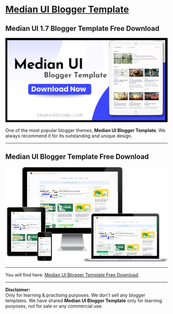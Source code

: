 <h1><a href='https://www.imamuddinwp.com/2024/03/median-ui-blogger-template-free-download.html'>Median UI Blogger Template</a></h1>
<h2>Median UI 1.7 Blogger Template Free Download</h2>
<a href="https://imamuddinwp.blogspot.com/2024/03/median-ui-blogger-template-free-download.html" target="_blank"> <img src="https://github.com/imamuddinwp/Median-UI-Blogger-Template/blob/main/Median-UI-Blogger-Template.png" alt="median-ui-blogger-template-free-download" /></a>
<p>One of the most popular blogger themes, <strong>Median UI Blogger Template</strong>. We always recommend it for its outstanding and unique design.</p>
<hr>
<h2>Median UI Blogger Template Free Download</h2>
<a href="https://imamuddinwp.blogspot.com/2024/03/median-ui-blogger-template-free-download.html" target="_blank"> <img src="https://github.com/imamuddinwp/Median-UI-Blogger-Template/blob/main/median-ui-blogger-template-free-download.png" alt="WhatsApp chat HTML code for Blogger" /></a>
<hr>
<p>You will find here: <a href='https://www.imamuddinwp.com/2024/03/median-ui-blogger-template-free-download.html'>Median UI Blogger Template Free Download</a>.</p> <hr>
<p><b>Disclaimer:</b><br>Only for learning & practising purposes. We don't sell any blogger templates. We have shared <b>Median UI Blogger Template</b> only for learning purposes, not for sale or any commercial use.</p>

